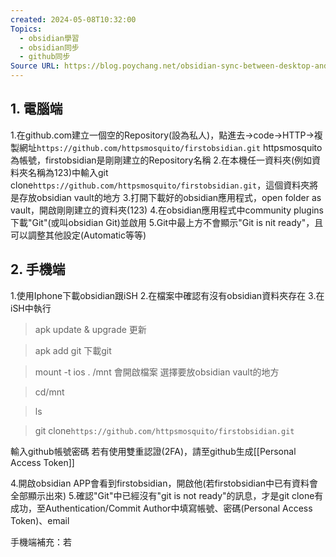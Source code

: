 ```yaml
---
created: 2024-05-08T10:32:00
Topics:
  - obsidian學習
  - obsidian同步
  - github同步
Source URL: https://blog.poychang.net/obsidian-sync-between-desktop-and-mobile-with-git/
---
```



## 1. 電腦端
1.在github.com建立一個空的Repository(設為私人)，點進去->code->HTTP->複製網址`https://github.com/httpsmosquito/firstobsidian.git`
httpsmosquito為帳號，firstobsidian是剛剛建立的Repository名稱
2.在本機任一資料夾(例如資料夾名稱為123)中輸入git clone`https://github.com/httpsmosquito/firstobsidian.git`，這個資料夾將是存放obsidian vault的地方
3.打開下載好的obsidian應用程式，open folder as vault，開啟剛剛建立的資料夾(123)
4.在obsidian應用程式中community plugins下載"Git"(或叫obsidian Git)並啟用
5.Git中最上方不會顯示"Git is nit ready"，且可以調整其他設定(Automatic等等)
## 2. 手機端
1.使用Iphone下載obsidian跟iSH
2.在檔案中確認有沒有obsidian資料夾存在
3.在iSH中執行
>apk update & upgrade
更新

>apk add git
下載git

>mount -t ios . /mnt
>會開啟檔案
>選擇要放obsidian vault的地方

>cd/mnt

>ls

>git clone`https://github.com/httpsmosquito/firstobsidian.git`

輸入github帳號密碼
若有使用雙重認證(2FA)，請至github生成[[Personal Access Token]]

4.開啟obsidian APP會看到firstobsidian，開啟他(若firstobsidian中已有資料會全部顯示出來)
5.確認"Git"中已經沒有"git is not ready"的訊息，才是git clone有成功，至Authentication/Commit Author中填寫帳號、密碼(Personal Access Token)、email


手機端補充：若






